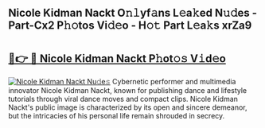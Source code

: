 ## Nicole Kidman Nackt O𝚗𝚕yf𝚊ns L𝚎a𝚔ed N𝚞𝚍es - Part-Cx2 P𝚑𝚘tos Vi𝚍𝚎o - H𝚘𝚝 Part L𝚎a𝚔s xrZa9

# <h2><a href="http://kfd4x8p.oniu.top/?m=Nicole+Kidman+Nackt">🔗👉 🔴 Nicole Kidman Nackt P𝚑ot𝚘𝚜 V𝚒d𝚎o</a></h2>

[![Nicole Kidman Nackt Nu𝚍e𝚜](https://i.imgur.com/0qMVB7G.gif)](http://kfd4x8p.oniu.top/?m=Nicole+Kidman+Nackt)
Cybernetic performer and multimedia innovator Nicole Kidman Nackt, known for publishing dance and lifestyle tutorials through viral dance moves and compact clips. Nicole Kidman Nackt's public image is characterized by its open and sincere demeanor, but the intricacies of his personal life remain shrouded in secrecy.  
